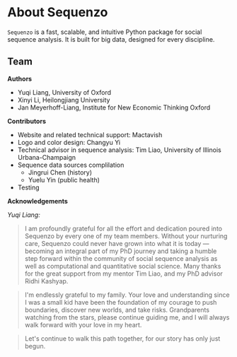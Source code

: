 # About Sequenzo

`Sequenzo` is a fast, scalable, and intuitive Python package for social sequence analysis. It is built for big data, designed for every discipline.


## Team

**Authors**
* Yuqi Liang, University of Oxford
* Xinyi Li, Heilongjiang University
* Jan Meyerhoff-Liang, Institute for New Economic Thinking Oxford

**Contributors**
* Website and related technical support: Mactavish
* Logo and color design: Changyu Yi
* Technical advisor in sequence analysis: Tim Liao, University of Illinois Urbana-Champaign
* Sequence data sources complilation
  * Jingrui Chen (history)
  * Yuelu Yin (public health)
* Testing

**Acknowledgements**

*Yuqi Liang:* 
> I am profoundly grateful for all the effort and dedication poured into Sequenzo by every one of my team members. Without your nurturing care, Sequenzo could never have grown into what it is today — becoming an integral part of my PhD journey and taking a humble step forward within the community of social sequence analysis as well as computational and quantitative social science. Many thanks for the great support from my mentor Tim Liao, and my PhD advisor Ridhi Kashyap.

> I'm endlessly grateful to my family. Your love and understanding since I was a small kid have been the foundation of my courage to push boundaries, discover new worlds, and take risks. Grandparents watching from the stars, please continue guiding me, and I will always walk forward with your love in my heart.

> Let's continue to walk this path together, for our story has only just begun.
